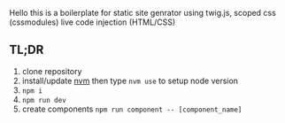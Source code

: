 Hello this is a boilerplate for static site genrator using twig.js, scoped css (cssmodules) live code injection (HTML/CSS)

## TL;DR

 1. clone repository
 2. install/update [nvm](https://github.com/creationix/nvm) then type `nvm use` to setup node version
 3. `npm i`
 4. `npm run dev`
 5. create components `npm run component -- [component_name]`
